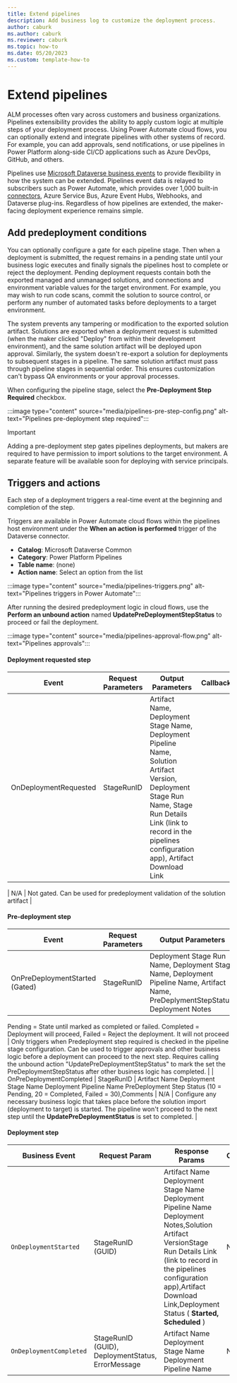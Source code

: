 ```yaml
---
title: Extend pipelines
description: Add business log to customize the deployment process.
author: caburk
ms.author: caburk
ms.reviewer: caburk
ms.topic: how-to
ms.date: 05/20/2023
ms.custom: template-how-to
---
```

# Extend pipelines

ALM processes often vary across customers and business organizations. Pipelines extensibility provides the ability to apply custom logic at multiple steps of your deployment process. Using Power Automate cloud flows, you can optionally extend and integrate pipelines with other systems of record. For example, you can add approvals, send notifications, or use pipelines in Power Platform along-side CI/CD applications such as Azure DevOps, GitHub, and others.

Pipelines use [Microsoft Dataverse business events](/power-apps/developer/data-platform/business-events) to provide flexibility in how the system can be extended. Pipelines event data is relayed to subscribers such as Power Automate, which provides over 1,000 built-in [connectors](/connectors/connector-reference/), Azure Service Bus, Azure Event Hubs, Webhooks, and Dataverse plug-ins. Regardless of how pipelines are extended, the maker-facing deployment experience remains simple.

## Add predeployment conditions

You can optionally configure a gate for each pipeline stage. Then when a deployment is submitted, the request remains in a pending state until your business logic executes and finally signals the pipelines host to complete or reject the deployment. Pending deployment requests contain both the exported managed and unmanaged solutions, and connections and environment variable values for the target environment. For example, you may wish to run code scans, commit the solution to source control, or perform any number of automated tasks before deployments to a target environment.

The system prevents any tampering or modification to the exported solution artifact. Solutions are exported when a deployment request is submitted (when the maker clicked "Deploy" from within their development environment), and the same solution artifact will be deployed upon approval. Similarly, the system doesn't re-export a solution for deployments to subsequent stages in a pipeline. The same solution artifact must pass through pipeline stages in sequential order. This ensures customization can't bypass QA environments or your approval processes.

When configuring the pipeline stage, select the **Pre-Deployment Step Required** checkbox.

  :::image type="content" source="media/pipelines-pre-step-config.png" alt-text="Pipelines pre-deployment step required":::

   > [!IMPORTANT]
   > Adding a pre-deployment step gates pipelines deployments, but makers are required to have permission to import solutions to the target environment. A separate feature will be available soon for deploying with service principals.

## Triggers and actions

Each step of a deployment triggers a real-time event at the beginning and completion of the step.

Triggers are available in Power Automate cloud flows within the pipelines host environment under the **When an action is performed** trigger of the Dataverse connector.

- **Catalog**: Microsoft Dataverse Common
- **Category**: Power Platform Pipelines
- **Table name**: (none)
- **Action name**: Select an option from the list

:::image type="content" source="media/pipelines-triggers.png" alt-text="Pipelines triggers in Power Automate":::

After running the desired predeployment logic in cloud flows, use the **Perform an unbound action** named **UpdatePreDeploymentStepStatus** to proceed or fail the deployment.

:::image type="content" source="media/pipelines-approval-flow.png" alt-text="Pipelines approvals":::

#### Deployment requested step

| Event | Request Parameters  | Output Parameters | Callback | Comments |
| --- | --- | --- | --- | --- |
| OnDeploymentRequested  | StageRunID | Artifact Name, Deployment Stage Name, Deployment Pipeline Name, Solution Artifact Version, Deployment Stage Run Name, Stage Run Details Link (link to record in the pipelines configuration app), Artifact Download Link

 | N/A  | Not gated. Can be used for predeployment validation of the solution artifact |

#### Pre-deployment step

| Event | Request Parameters  | Output Parameters | Callback | Comments |
| --- | --- | --- | --- | --- |
| OnPreDeploymentStarted (Gated)  | StageRunID | Deployment Stage Run Name, Deployment Stage Name, Deployment Pipeline Name, Artifact Name, PreDeplymentStepStatus, Deployment Notes | UpdatePreDeploymentStepStatus(StageRunID PreDeplymentStepStatus, PreDeploymentNotes);  PreDeploymentStepStatus (10 = Pending, 20 = Completed, Failed = 30)
Pending = State until marked as completed or failed.
Completed = Deployment will proceed, Failed = Reject the deployment. It will not proceed  | Only triggers when Predeployment step required is checked in the pipeline stage configuration.
Can be used to trigger approvals and other business logic before a deployment can proceed to the next step.
Requires calling the unbound action "UpdatePreDeploymentStepStatus" to mark the set the PreDeploymentStepStatus after other business logic has completed. |
| OnPreDeploymentCompleted   | StageRunID | Artifact Name Deployment Stage Name Deployment Pipeline Name PreDeployment Step Status (10 = Pending, 20 = Completed, Failed = 30),Comments | N/A  | Configure any necessary business logic that takes place before the solution import (deployment to target) is started. The pipeline won't proceed to the next step until the **UpdatePreDeploymentStatus** is set to completed. |

#### Deployment step

| Business Event | Request Param | Response Params | Callback | Notes |
| --- | --- | --- | --- | --- |
| `OnDeploymentStarted`   | StageRunID (GUID)  | Artifact Name Deployment Stage Name Deployment Pipeline Name Deployment Notes,Solution Artifact VersionStage Run Details Link (link to record in the pipelines configuration app),Artifact Download Link,Deployment Status ( **Started, Scheduled** )    | N/A   |ArtifactFileDownloadLink is a link to download the managed solution file. To download the unmanaged solution, change the link from "/artifactfile/" to "/artifactfileunmanaged/"<br/>Example to download managed solution: [https://myorg.crm.dynamics.com/api/data/v9.0/deploymentartifacts(55518dfc-23e5-ed11-8848-0022482b22b5)/artifactfile/$value](https://myorg.crm.dynamics.com/api/data/v9.0/deploymentartifacts(55518dfc-23e5-ed11-8848-0022482b22b5)/artifactfile/%24value)<br/>Example to download unmanaged solution: <https://myorg.crm.dynamics.com/api/data/v9.0/deploymentartifacts(55518dfc-23e5-ed11-8848-0022482b22b5)/artifactfileunmanaged/$value> |
| `OnDeploymentCompleted`   | StageRunID (GUID), DeploymentStatus, ErrorMessage  | Artifact Name Deployment Stage Name Deployment Pipeline Name | N/A  | Triggers when the deployment succeeded, Failed, or was Canceled. Can be used to trigger custom post-deployment logic. |
